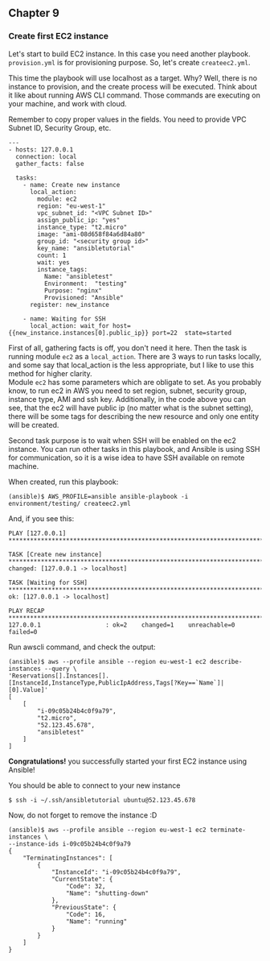 ## Chapter 9
### Create first EC2 instance

Let's start to build EC2 instance. In this case you need another playbook.
`provision.yml` is for provisioning purpose. So, let's create `createec2.yml`.

This time the playbook will use localhost as a target. Why? Well, there is no
instance to provision, and the create process will be executed. Think about it
like about running AWS CLI command. Those commands are executing on your
machine, and work with cloud.

Remember to copy proper values in the fields. You need to provide VPC Subnet
ID, Security Group, etc.

```
---
- hosts: 127.0.0.1
  connection: local
  gather_facts: false

  tasks:
    - name: Create new instance
      local_action:
        module: ec2
        region: "eu-west-1"
        vpc_subnet_id: "<VPC Subnet ID>"
        assign_public_ip: "yes"
        instance_type: "t2.micro"
        image: "ami-08d658f84a6d84a80"
        group_id: "<security group id>"
        key_name: "ansibletutorial"
        count: 1
        wait: yes
        instance_tags:
          Name: "ansibletest"
          Environment:  "testing"
          Purpose: "nginx"
          Provisioned: "Ansible"
      register: new_instance

    - name: Waiting for SSH
      local_action: wait_for host={{new_instance.instances[0].public_ip}} port=22  state=started
```

First of all, gathering facts is off, you don't need it here. Then the task
is running module `ec2` as a `local_action`. There are 3 ways to run tasks
locally, and some say that local_action is the less appropriate, but I like to
use this method for higher clarity.  
Module `ec2` has some parameters which are obligate to set. As you probably
know, to run ec2 in AWS you need to set region, subnet, security group,
instance type, AMI and ssh key. Additionally, in the code above you can see,
that the ec2 will have public ip (no matter what is the subnet setting), there
will be some tags for describing the new resource and only one entity will be
created.

Second task purpose is to wait when SSH will be enabled on the ec2 instance.
You can run other tasks in this playbook, and Ansible is using SSH for
communication, so it is a wise idea to have SSH available on remote machine.

When created, run this playbook:

```
(ansible)$ AWS_PROFILE=ansible ansible-playbook -i environment/testing/ createec2.yml
```

And, if you see this:

```
PLAY [127.0.0.1] *******************************************************************************************************

TASK [Create new instance] *********************************************************************************************
changed: [127.0.0.1 -> localhost]

TASK [Waiting for SSH] *************************************************************************************************
ok: [127.0.0.1 -> localhost]

PLAY RECAP *************************************************************************************************************
127.0.0.1                  : ok=2    changed=1    unreachable=0    failed=0  
```

Run awscli command, and check the output:

```
(ansible)$ aws --profile ansible --region eu-west-1 ec2 describe-instances --query \
'Reservations[].Instances[].[InstanceId,InstanceType,PublicIpAddress,Tags[?Key==`Name`]| [0].Value]'
[
    [
        "i-09c05b24b4c0f9a79",
        "t2.micro",
        "52.123.45.678",
        "ansibletest"
    ]
]
```

__Congratulations!__ you successfully started your first EC2 instance using
Ansible!

You should be able to connect to your new instance

```
$ ssh -i ~/.ssh/ansibletutorial ubuntu@52.123.45.678
```

Now, do not forget to remove the instance :D

```
(ansible)$ aws --profile ansible --region eu-west-1 ec2 terminate-instances \
--instance-ids i-09c05b24b4c0f9a79
{
    "TerminatingInstances": [
        {
            "InstanceId": "i-09c05b24b4c0f9a79",
            "CurrentState": {
                "Code": 32,
                "Name": "shutting-down"
            },
            "PreviousState": {
                "Code": 16,
                "Name": "running"
            }
        }
    ]
}
```
